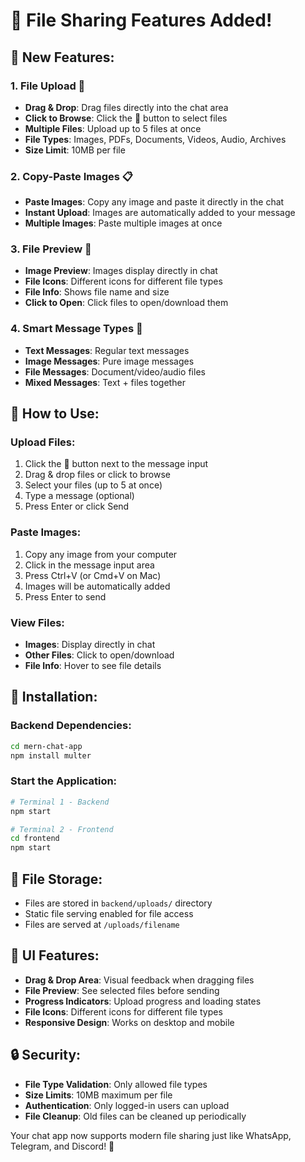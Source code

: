 # 📁 File Sharing Features Added!

## 🎉 **New Features:**

### 1. **File Upload** 📎

- **Drag & Drop**: Drag files directly into the chat area
- **Click to Browse**: Click the 📎 button to select files
- **Multiple Files**: Upload up to 5 files at once
- **File Types**: Images, PDFs, Documents, Videos, Audio, Archives
- **Size Limit**: 10MB per file

### 2. **Copy-Paste Images** 📋

- **Paste Images**: Copy any image and paste it directly in the chat
- **Instant Upload**: Images are automatically added to your message
- **Multiple Images**: Paste multiple images at once

### 3. **File Preview** 👀

- **Image Preview**: Images display directly in chat
- **File Icons**: Different icons for different file types
- **File Info**: Shows file name and size
- **Click to Open**: Click files to open/download them

### 4. **Smart Message Types** 🧠

- **Text Messages**: Regular text messages
- **Image Messages**: Pure image messages
- **File Messages**: Document/video/audio files
- **Mixed Messages**: Text + files together

## 🚀 **How to Use:**

### **Upload Files:**

1. Click the 📎 button next to the message input
2. Drag & drop files or click to browse
3. Select your files (up to 5 at once)
4. Type a message (optional)
5. Press Enter or click Send

### **Paste Images:**

1. Copy any image from your computer
2. Click in the message input area
3. Press Ctrl+V (or Cmd+V on Mac)
4. Images will be automatically added
5. Press Enter to send

### **View Files:**

- **Images**: Display directly in chat
- **Other Files**: Click to open/download
- **File Info**: Hover to see file details

## 🔧 **Installation:**

### **Backend Dependencies:**

```bash
cd mern-chat-app
npm install multer
```

### **Start the Application:**

```bash
# Terminal 1 - Backend
npm start

# Terminal 2 - Frontend
cd frontend
npm start
```

## 📁 **File Storage:**

- Files are stored in `backend/uploads/` directory
- Static file serving enabled for file access
- Files are served at `/uploads/filename`

## 🎨 **UI Features:**

- **Drag & Drop Area**: Visual feedback when dragging files
- **File Preview**: See selected files before sending
- **Progress Indicators**: Upload progress and loading states
- **File Icons**: Different icons for different file types
- **Responsive Design**: Works on desktop and mobile

## 🔒 **Security:**

- **File Type Validation**: Only allowed file types
- **Size Limits**: 10MB maximum per file
- **Authentication**: Only logged-in users can upload
- **File Cleanup**: Old files can be cleaned up periodically

Your chat app now supports modern file sharing just like WhatsApp, Telegram, and Discord! 🎉
